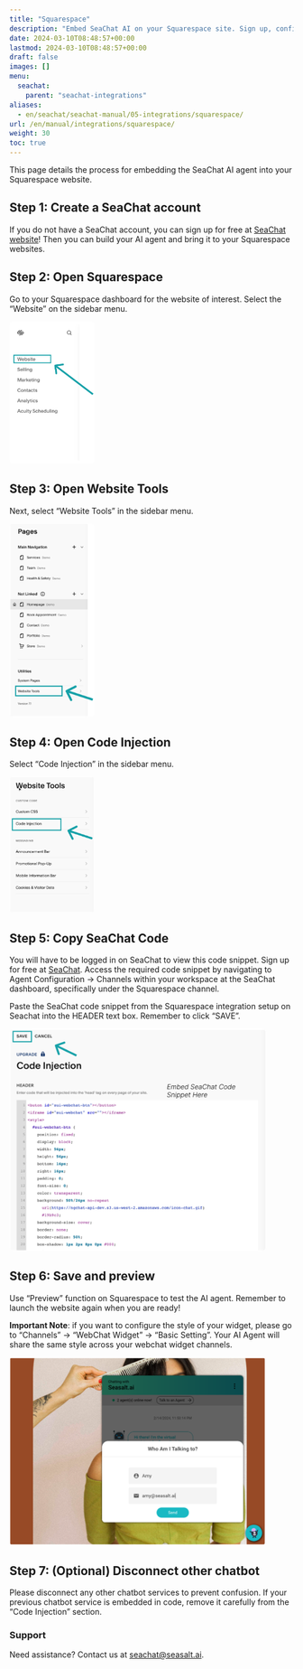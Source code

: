 ```yaml
---
title: "Squarespace"
description: "Embed SeaChat AI on your Squarespace site. Sign up, configure your agent, and enhance user experience."
date: 2024-03-10T08:48:57+00:00
lastmod: 2024-03-10T08:48:57+00:00
draft: false
images: []
menu:
  seachat:
    parent: "seachat-integrations"
aliases:
  - en/seachat/seachat-manual/05-integrations/squarespace/
url: /en/manual/integrations/squarespace/
weight: 30
toc: true
---
```


This page details the process for embedding the SeaChat AI agent into your Squarespace website.

## Step 1: Create a SeaChat account
If you do not have a SeaChat account, you can sign up for free at [SeaChat website](https://chat.seasalt.ai/)! Then you can build your AI agent and bring it to your Squarespace websites.


## Step 2: Open Squarespace
Go to your Squarespace dashboard for the website of interest. Select the “Website” on the sidebar menu. 


<img width="30%" style="border-radius: 0.4rem" src="/images/seachat-integrations/squarespace/20240228-squarespace-integration-step1.png" alt="Go to your Squarespace dashboard and click on Website from the menu.">


## Step 3: Open Website Tools
Next, select “Website Tools” in the sidebar menu.


<img width="30%" style="border-radius: 0.4rem" src="/images/seachat-integrations/squarespace/20240228-squarespace-integration-step2.png" alt="Click on Website Tools on Squarespace">


## Step 4: Open Code Injection
Select “Code Injection” in the sidebar menu.


<img width="30%" style="border-radius: 0.4rem" src="/images/seachat-integrations/squarespace/20240228-squarespace-integration-step3.png" alt="Select Code Injection in the sidebar menu.">


## Step 5: Copy SeaChat Code
You will have to be logged in on SeaChat to view this code snippet. Sign up for free at [SeaChat](https://chat.seasalt.ai/). Access the required code snippet by navigating to Agent Configuration -> Channels within your workspace at the SeaChat dashboard, specifically under the Squarespace channel.

Paste the SeaChat code snippet from the Squarespace integration setup on Seachat into the HEADER text box. Remember to click “SAVE”.

<img width="90%" style="border-radius: 0.4rem" src="/images/seachat-integrations/squarespace/20240228-squarespace-integration-step4.png" alt="Paste the SeaChat code snippet in the HEADER text box. Remember to click SAVE.">

## Step 6: Save and preview
Use “Preview” function on Squarespace to test the AI agent. Remember to launch the website again when you are ready!

**Important Note**: if you want to configure the style of your widget, please go to “Channels” -> “WebChat Widget” -> “Basic Setting”. Your AI Agent will share the same style across your webchat widget channels.

<img width="90%" style="border-radius: 0.4rem" src="/images/seachat-integrations/squarespace/20240228-squarespace-integration-step5.png" alt="Preview SeaChat agent on website">


## Step 7: (Optional) Disconnect other chatbot
Please disconnect any other chatbot services to prevent confusion. If your previous chatbot service is embedded in code, remove it carefully from the “Code Injection” section. 

### Support
Need assistance? Contact us at [seachat@seasalt.ai](mailto:seachat@seasalt.ai).

 
